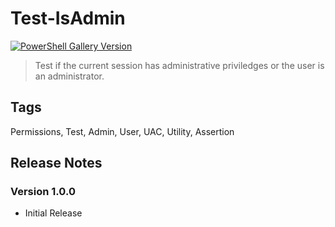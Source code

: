 # Test-IsAdmin

[![PowerShell Gallery Version](https://img.shields.io/powershellgallery/v/Test-IsAdmin?include_prereleases)](https://www.powershellgallery.com/packages/Test-IsAdmin/)

> Test if the current session has administrative priviledges or the user is an administrator.

## Tags

Permissions, Test, Admin, User, UAC, Utility, Assertion

## Release Notes

### Version 1.0.0

- Initial Release

